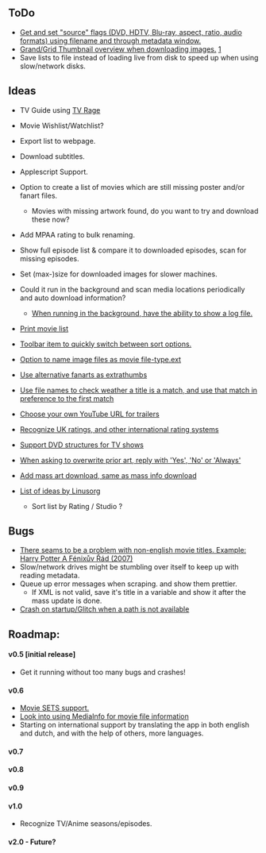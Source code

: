 ToDo
----
* [Get and set "source" flags (DVD, HDTV, Blu-ray, aspect, ratio, audio formats) using filename and through metadata window.](http://forum.xbmc.org/showpost.php?p=888861&postcount=77 "NiklasK")
* [Grand/Grid Thumbnail overview when downloading images.](http://forum.xbmc.org/showpost.php?p=889849&postcount=100 "Pecinko") [1](http://forum.xbmc.org/showpost.php?p=889547&postcount=103 "i814u2")
* Save lists to file instead of loading live from disk to speed up when using slow/network disks.

Ideas
-----
* TV Guide using [TV Rage](http://services.tvrage.com/tools/quickinfo.php?show=%s "TV Rage")
* Movie Wishlist/Watchlist?
* Export list to webpage.
* Download subtitles.
* Applescript Support.

* Option to create a list of movies which are still missing poster and/or fanart files.
	* Movies with missing artwork found, do you want to try and download these now?
* Add MPAA rating to bulk renaming.
* Show full episode list & compare it to downloaded episodes, scan for missing episodes.
* Set (max-)size for downloaded images for slower machines.
* Could it run in the background and scan media locations periodically and auto download information?
  * [When running in the background, have the ability to show a log file.](http://forum.xbmc.org/showpost.php?p=899757&postcount=321 "Pecinko")
* [Print movie list](http://forum.xbmc.org/showpost.php?p=888980&postcount=82 "Macsorzist")
* [Toolbar item to quickly switch between sort options.](http://forum.xbmc.org/showpost.php?p=892114&postcount=150 "i814u2")
* [Option to name image files as movie file-type.ext](http://forum.xbmc.org/showpost.php?p=892149&postcount=154 "T800")
* [Use alternative fanarts as extrathumbs](http://forum.xbmc.org/showpost.php?p=894152&postcount=229 "Smilenkovski")
* [Use file names to check weather a title is a match, and use that match in preference to the first match](http://forum.xbmc.org/showpost.php?p=894247&postcount=238 "i814u2")
* [Choose your own YouTube URL for trailers](http://forum.xbmc.org/showpost.php?p=901399&postcount=336 "steve1977")
* [Recognize UK ratings, and other international rating systems](http://forum.xbmc.org/showpost.php?p=902311&postcount=341 "Tiny Clanger")
* [Support DVD structures for TV shows](http://forum.xbmc.org/showpost.php?p=903042&postcount=345 "Linusorg")
* [When asking to overwrite prior art, reply with 'Yes', 'No' or 'Always'](http://forum.xbmc.org/showpost.php?p=912765&postcount=416 "Pecinko")
* [Add mass art download, same as mass info download](http://forum.xbmc.org/showpost.php?p=904844&postcount=358 "Linusorg")
* [List of ideas by Linusorg](http://forum.xbmc.org/showpost.php?p=907203&postcount=380 "Linusort")
  * Sort list by Rating / Studio ?

Bugs
----
* [There seams to be a problem with non-english movie titles. Example: Harry Potter A Fénixův Řád (2007)](http://forum.xbmc.org/showpost.php?p=887363&postcount=32 "Pecinko")
* Slow/network drives might be stumbling over itself to keep up with reading metadata.
* Queue up error messages when scraping. and show them prettier.
  * If XML is not valid, save it's title in a variable and show it after the mass update is done.
* [Crash on startup/Glitch when a path is not available](http://forum.xbmc.org/showpost.php?p=890434&postcount=122 "Pecinko")

Roadmap:
--------

#### v0.5 [initial release]
* Get it running without too many bugs and crashes!

#### v0.6
* [Movie SETS support.](http://forum.xbmc.org/showpost.php?p=888980&postcount=82 "Macsorzist")
* [Look into using MediaInfo for movie file information](http://forum.xbmc.org/showpost.php?p=890200&postcount=115 "BigDave")
* Starting on international support by translating the app in both english and dutch, and with the help of others, more languages.

#### v0.7


#### v0.8


#### v0.9


#### v1.0
* Recognize TV/Anime seasons/episodes.

#### v2.0 - Future?  